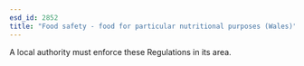 ```yaml
---
esd_id: 2852
title: "Food safety - food for particular nutritional purposes (Wales)"
---
```


A local authority must enforce these Regulations in its area.

